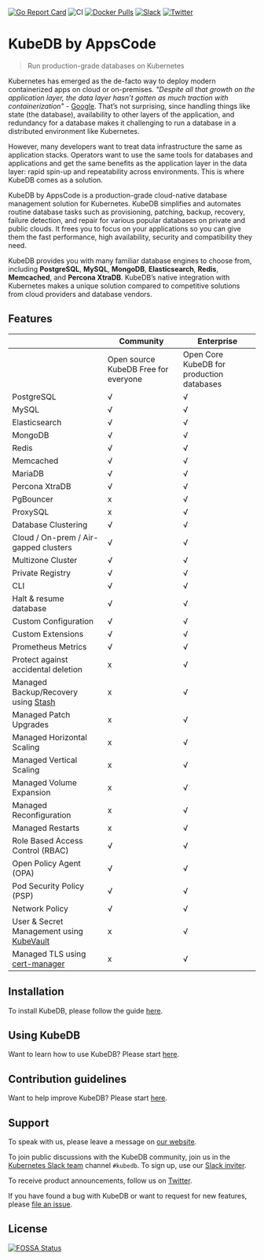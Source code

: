 [![Go Report Card](https://goreportcard.com/badge/kubedb.dev/operator)](https://goreportcard.com/report/kubedb.dev/operator)
![CI](https://github.com/kubedb/operator/workflows/CI/badge.svg)
[![Docker Pulls](https://img.shields.io/docker/pulls/kubedb/operator.svg)](https://hub.docker.com/r/kubedb/operator/)
[![Slack](http://slack.kubernetes.io/badge.svg)](http://slack.kubernetes.io/#kubedb)
[![Twitter](https://img.shields.io/twitter/follow/kubedb.svg?style=social&logo=twitter&label=Follow)](https://twitter.com/intent/follow?screen_name=KubeDB)

# KubeDB by AppsCode

> Run production-grade databases on Kubernetes

Kubernetes has emerged as the de-facto way to deploy modern containerized apps on cloud or on-premises. *"Despite all that growth on the application layer, the data layer hasn’t gotten as much traction with containerization"* - [Google](https://cloud.google.com/blog/products/databases/to-run-or-not-to-run-a-database-on-kubernetes-what-to-consider). That’s not surprising, since handling things like state (the database), availability to other layers of the application, and redundancy for a database makes it challenging to run a database in a distributed environment like Kubernetes.

However, many developers want to treat data infrastructure the same as application stacks. Operators want to use the same tools for databases and applications and get the same benefits as the application layer in the data layer: rapid spin-up and repeatability across environments. This is where KubeDB comes as a solution.

KubeDB by AppsCode is a production-grade cloud-native database management solution for Kubernetes. KubeDB simplifies and automates routine database tasks such as provisioning, patching, backup, recovery, failure detection, and repair for various popular databases on private and public clouds. It frees you to focus on your applications so you can give them the fast performance, high availability, security and compatibility they need.

KubeDB provides you with many familiar database engines to choose from, including **PostgreSQL**, **MySQL**, **MongoDB**, **Elasticsearch**, **Redis**, **Memcached**, and **Percona XtraDB**. KubeDB’s native integration with Kubernetes makes a unique solution compared to competitive solutions from cloud providers and database vendors.

## Features

|                                                                   | Community                            | Enterprise                                |
| ----------------------------------------------------------------- | ------------------------------------ | ----------------------------------------- |
|                                                                   | Open source KubeDB Free for everyone | Open Core KubeDB for production databases |
| PostgreSQL                                                        | √                                    | √                                         |
| MySQL                                                             | √                                    | √                                         |
| Elasticsearch                                                     | √                                    | √                                         |
| MongoDB                                                           | √                                    | √                                         |
| Redis                                                             | √                                    | √                                         |
| Memcached                                                         | √                                    | √                                         |
| MariaDB                                                           | √                                    | √                                         |
| Percona XtraDB                                                    | √                                    | √                                         |
| PgBouncer                                                         | x                                    | √                                         |
| ProxySQL                                                          | x                                    | √                                         |
| Database Clustering                                               | √                                    | √                                         |
| Cloud / On-prem / Air-gapped clusters                             | √                                    | √                                         |
| Multizone Cluster                                                 | √                                    | √                                         |
| Private Registry                                                  | √                                    | √                                         |
| CLI                                                               | √                                    | √                                         |
| Halt & resume database                                            | √                                    | √                                         |
| Custom Configuration                                              | √                                    | √                                         |
| Custom Extensions                                                 | √                                    | √                                         |
| Prometheus Metrics                                                | √                                    | √                                         |
| Protect against accidental deletion                               | x                                    | √                                         |
| Managed Backup/Recovery using [Stash](https://stash.run)          | x                                    | √                                         |
| Managed Patch Upgrades                                            | x                                    | √                                         |
| Managed Horizontal Scaling                                        | x                                    | √                                         |
| Managed Vertical Scaling                                          | x                                    | √                                         |
| Managed Volume Expansion                                          | x                                    | √                                         |
| Managed Reconfiguration                                           | x                                    | √                                         |
| Managed Restarts                                                  | x                                    | √                                         |
| Role Based Access Control (RBAC)                                  | √                                    | √                                         |
| Open Policy Agent (OPA)                                           | √                                    | √                                         |
| Pod Security Policy (PSP)                                         | √                                    | √                                         |
| Network Policy                                                    | √                                    | √                                         |
| User & Secret Management using [KubeVault](https://kubevault.com) | x                                    | √                                         |
| Managed TLS using [cert-manager](https://cert-manager.io)         | x                                    | √                                         |

## Installation

To install KubeDB, please follow the guide [here](https://kubedb.com/docs/latest/setup/).

## Using KubeDB

Want to learn how to use KubeDB? Please start [here](https://kubedb.com/docs/latest/guides/).

## Contribution guidelines

Want to help improve KubeDB? Please start [here](https://kubedb.com/docs/latest/welcome/contributing/).

## Support

To speak with us, please leave a message on [our website](https://appscode.com/contact/).

To join public discussions with the KubeDB community, join us in the [Kubernetes Slack team](https://kubernetes.slack.com/messages/C8149MREV/) channel `#kubedb`. To sign up, use our [Slack inviter](http://slack.kubernetes.io/).

To receive product announcements, follow us on [Twitter](https://twitter.com/KubeDB).

If you have found a bug with KubeDB or want to request for new features, please [file an issue](https://github.com/kubedb/project/issues/new).

## License

[![FOSSA Status](https://app.fossa.io/api/projects/git%2Bgithub.com%2Fkubedb%2Foperator.svg?type=large)](https://app.fossa.io/projects/git%2Bgithub.com%2Fkubedb%2Foperator?ref=badge_large)
